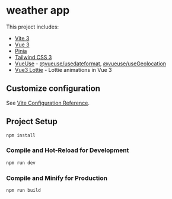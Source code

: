 # weather app

This project includes:

- [Vite 3](https://vitejs.dev/guide/)
- [Vue 3](https://vuejs.org/guide/introduction.html)
- [Pinia](https://pinia.vuejs.org/introduction.html#basic-example)
- [Tailwind CSS 3](https://tailwindcss.com/docs/configuration)
- [VueUse](https://vueuse.org/functions.html) - [@vueuse/usedateformat](https://vueuse.org/shared/usedateformat), [@vueuse/useGeolocation](https://vueuse.org/core/usegeolocation/#usegeolocation)
- [Vue3 Lottie](https://github.com/megasanjay/vue3-lottie) - Lottie animations in Vue 3


## Customize configuration

See [Vite Configuration Reference](https://vitejs.dev/config/).

## Project Setup

```sh
npm install
```

### Compile and Hot-Reload for Development

```sh
npm run dev
```

### Compile and Minify for Production

```sh
npm run build
```
